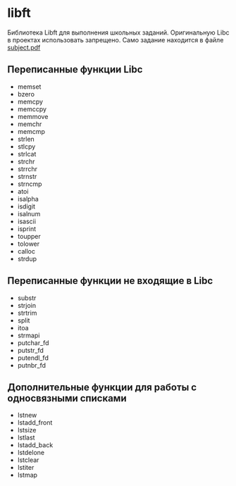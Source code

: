 # libft

Библиотека Libft для выполнения школьных заданий. Оригинальную Libc в проектах использовать запрещено. Само задание находится в файле [subject.pdf](https://github.com/Vologdin11/libft/blob/main/subject.pdf)

## Переписанные функции Libc
* memset
* bzero
* memcpy
* memccpy
* memmove
* memchr
* memcmp
* strlen
* stlcpy
* strlcat
* strchr
* strrchr
* strnstr
* strncmp
* atoi
* isalpha
* isdigit
* isalnum
* isascii
* isprint
* toupper
* tolower
* calloc
* strdup

## Переписанные функции не входящие в Libc
* substr
* strjoin
* strtrim
* split
* itoa
* strmapi
* putchar_fd
* putstr_fd
* putendl_fd
* putnbr_fd

## Дополнительные функции для работы с односвязными списками
* lstnew
* lstadd_front
* lstsize
* lstlast
* lstadd_back
* lstdelone
* lstclear
* lstiter
* lstmap

